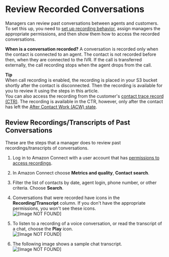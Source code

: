 # Review Recorded Conversations<a name="review-recorded-conversations"></a>

Managers can review past conversations between agents and customers\. To set this up, you need to [set up recording behavior](set-up-recordings.md), assign managers the appropriate permissions, and then show them how to access the recorded conversations\. 

**When is a conversation recorded?** A conversation is recorded only when the contact is connected to an agent\. The contact is not recorded before then, when they are connected to the IVR\. If the call is transferred externally, the call recording stops when the agent drops from the call\.

**Tip**  
When call recording is enabled, the recording is placed in your S3 bucket shortly after the contact is disconnected\. Then the recording is available for you to review it using the steps in this article\.   
You can also access the recording from the customer's [contact trace record \(CTR\)](sample-ctr.md)\. The recording is available in the CTR, however, only after the contact has left the [After Contact Work \(ACW\) state](metrics-agent-status.md#agent-status-acw)\.

## Review Recordings/Transcripts of Past Conversations<a name="review-recordings-and-transcripts"></a>

These are the steps that a manager does to review past recordings/transcripts of conversations\.

1. Log in to Amazon Connect with a user account that has [permissions to access recordings](assign-permssions-to-review-recordings.md)\.

1. In Amazon Connect choose **Metrics and quality**, **Contact search**\. 

1. Filter the list of contacts by date, agent login, phone number, or other criteria\. Choose **Search**\.

1. Conversations that were recorded have icons in the **Recording/Transcript** column\. If you don't have the appropriate permissions, you won't see these icons\.  
![\[Image NOT FOUND\]](http://docs.aws.amazon.com/connect/latest/adminguide/images/recording-icons.png)

1. To listen to a recording of a voice conversation, or read the transcript of a chat, choose the **Play** icon\.  
![\[Image NOT FOUND\]](http://docs.aws.amazon.com/connect/latest/adminguide/images/play-recordings.png)

1. The following image shows a sample chat transcript\.  
![\[Image NOT FOUND\]](http://docs.aws.amazon.com/connect/latest/adminguide/images/sample-chat-transcript.png)
